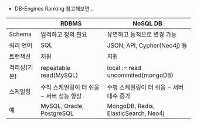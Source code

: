 - DB-Engines Ranking 참고해보면...


|         | RDBMS                     | NoSQL DB                             |
| ------- | ------------------------- | ------------------------------------ |
| Schema  | 엄격하고 정의 필요                | 유연하고 동적으로 변경 가능                      |
| 쿼리 언어   | SQL                       | JSON, API, Cypher(Neo4j) 등           |
| 트랜잭션    | 지원                        | 지원                                   |
| 격리성(기본) | repeatable read(MySQL)    | local := read uncommited(mongoDB)    |
| 스케일링    | 수직 스케일링이 더 쉬움 - 서버 성능 향상  | 수평 스케일링이 더 쉬움 - 서버 대수 증가             |
| 예       | MySQL, Oracle, PostgreSQL | MongoDB, Redis, ElasticSearch, Neo4j |
